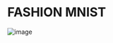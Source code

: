 # FASHION MNIST
![image](https://datasets.activeloop.ai/wp-content/uploads/2022/09/Fashion-MNIST-dataset-Activeloop-Platform-visualization-image.webp)



